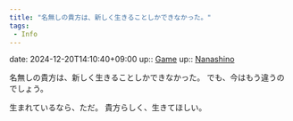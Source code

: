 ```yaml
---
title: "名無しの貴方は、新しく生きることしかできなかった。"
tags:
 - Info
---
```


date: 2024-12-20T14:10:40+09:00
up:: [Game](../Bar/Novel/Topics/Game.md)
up:: [Nanashino](../Bar/Novel/Nacaria/Nanashino.md)

名無しの貴方は、新しく生きることしかできなかった。
でも、今はもう違うのでしょう。

生まれているなら、ただ。
貴方らしく、生きてほしい。